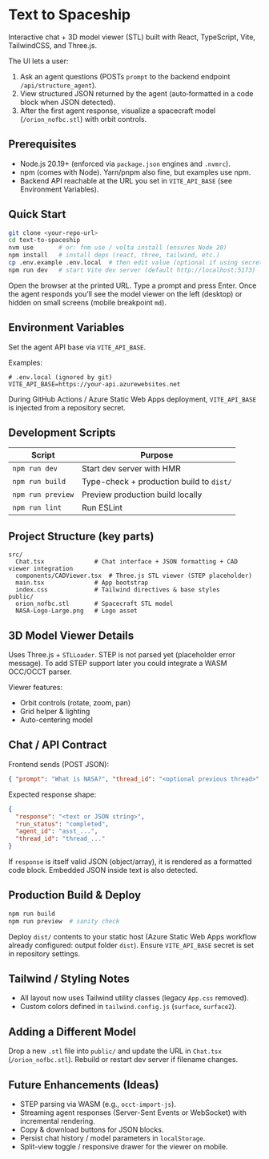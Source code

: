# Text to Spaceship

Interactive chat + 3D model viewer (STL) built with React, TypeScript, Vite, TailwindCSS, and Three.js.

The UI lets a user:
1. Ask an agent questions (POSTs `prompt` to the backend endpoint `/api/structure_agent`).
2. View structured JSON returned by the agent (auto‑formatted in a code block when JSON detected).
3. After the first agent response, visualize a spacecraft model (`/orion_nofbc.stl`) with orbit controls.

## Prerequisites

- Node.js 20.19+ (enforced via `package.json` engines and `.nvmrc`).
- npm (comes with Node). Yarn/pnpm also fine, but examples use npm.
- Backend API reachable at the URL you set in `VITE_API_BASE` (see Environment Variables).

## Quick Start

```bash
git clone <your-repo-url>
cd text-to-spaceship
nvm use       # or: fnm use / volta install (ensures Node 20)
npm install   # install deps (react, three, tailwind, etc.)
cp .env.example .env.local  # then edit value (optional if using secret in CI)
npm run dev   # start Vite dev server (default http://localhost:5173)
```

Open the browser at the printed URL. Type a prompt and press Enter. Once the agent responds you’ll see the model viewer on the left (desktop) or hidden on small screens (mobile breakpoint `md`).

## Environment Variables

Set the agent API base via `VITE_API_BASE`.

Examples:
```
# .env.local (ignored by git)
VITE_API_BASE=https://your-api.azurewebsites.net
```

During GitHub Actions / Azure Static Web Apps deployment, `VITE_API_BASE` is injected from a repository secret.

## Development Scripts

| Script        | Purpose                                   |
|---------------|--------------------------------------------|
| `npm run dev` | Start dev server with HMR                  |
| `npm run build` | Type-check + production build to `dist/` |
| `npm run preview` | Preview production build locally       |
| `npm run lint` | Run ESLint                                |

## Project Structure (key parts)

```
src/
  Chat.tsx              # Chat interface + JSON formatting + CAD viewer integration
  components/CADViewer.tsx  # Three.js STL viewer (STEP placeholder)
  main.tsx              # App bootstrap
  index.css             # Tailwind directives & base styles
public/
  orion_nofbc.stl       # Spacecraft STL model
  NASA-Logo-Large.png   # Logo asset
```

## 3D Model Viewer Details

Uses Three.js + `STLLoader`. STEP is not parsed yet (placeholder error message). To add STEP support later you could integrate a WASM OCC/OCCT parser.

Viewer features:
- Orbit controls (rotate, zoom, pan)
- Grid helper & lighting
- Auto-centering model

## Chat / API Contract

Frontend sends (POST JSON):
```json
{ "prompt": "What is NASA?", "thread_id": "<optional previous thread>" }
```

Expected response shape:
```json
{
  "response": "<text or JSON string>",
  "run_status": "completed",
  "agent_id": "asst_...",
  "thread_id": "thread_..."
}
```

If `response` is itself valid JSON (object/array), it is rendered as a formatted code block. Embedded JSON inside text is also detected.

## Production Build & Deploy

```bash
npm run build
npm run preview  # sanity check
```
Deploy `dist/` contents to your static host (Azure Static Web Apps workflow already configured: output folder `dist`). Ensure `VITE_API_BASE` secret is set in repository settings.

## Tailwind / Styling Notes

- All layout now uses Tailwind utility classes (legacy `App.css` removed).
- Custom colors defined in `tailwind.config.js` (`surface`, `surface2`).

## Adding a Different Model

Drop a new `.stl` file into `public/` and update the URL in `Chat.tsx` (`/orion_nofbc.stl`). Rebuild or restart dev server if filename changes.

## Future Enhancements (Ideas)

- STEP parsing via WASM (e.g., `occt-import-js`).
- Streaming agent responses (Server-Sent Events or WebSocket) with incremental rendering.
- Copy & download buttons for JSON blocks.
- Persist chat history / model parameters in `localStorage`.
- Split-view toggle / responsive drawer for the viewer on mobile.
